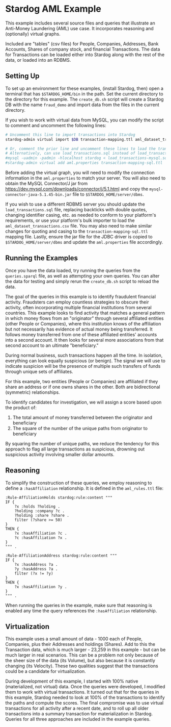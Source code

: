 # Stardog AML Example

This example includes several source files and queries that illustrate an Anti-Money Laundering (AML) use case.
It incorporates reasoning and (optionally) virtual graphs.

Included are "tables" (csv files) for People, Companies, Addresses, Bank Accounts, Shares of company stock, and financial
Transactions. The data for Transactions can be loaded either into Stardog along with the rest of the data, or loaded into
an RDBMS.

## Setting Up

To set up an environment for these examples, (install Stardog, then) open a terminal that has `$STARDOG_HOME/bin` in the
path. Set the current directory to the directory for this example. The `create_db.sh` script will create a Stardog DB with
the name `fraud_demo` and import data from the files in the current directory.

If you wish to work with virtual data from MySQL, you can modify the script to comment and uncomment the following lines:

```bash
# Uncomment this line to import transactions into Stardog
stardog-admin virtual import $DB transaction-mapping.ttl aml_dataset_transactions.csv

# Or, comment the prior line and uncomment these lines to load the transactions into MySQL
# Alternatively, can use load_transactions.sql instead of load_transactions-mysql.sql
#mysql -uadmin -padmin -hlocalhost stardog < load_transactions-mysql.sql
#stardog-admin virtual add aml.properties transaction-mapping-sql.ttl
```

Before adding the virtual graph, you will need to modify the connection information in the `aml.properties` to match your
server. You will also need to obtain the MySQL Connector/J jar from https://dev.mysql.com/downloads/connector/j/5.1.html
and copy the `mysql-connector-java-5.1.45-bin.jar` file to `$STARDOG_HOME/server/dbms`.

If you wish to use a different RDBMS server you should update the `load_transactions.sql` file, replacing backticks
with double quotes, changing identifier casing, etc. as needed to conform to your platform's requirements, or use your
platform's bulk importer to load the `aml_dataset_transactions.csv` file. You may also need to make similar changes for
quoting and casing to the `transaction-mapping-sql.ttl` mapping file. Lastly, ensure the jar file for the JDBC driver is
copied to `$STARDOG_HOME/server/dbms` and update the `aml.properties` file accordingly.

## Running the Examples

Once you have the data loaded, try running the queries from the `queries.sparql` file, as well as attempting your
own queries. You can alter the data for testing and simply rerun the `create_db.sh` script to reload the data.

The goal of the queries in this example is to identify fraudulent financial activity. Fraudsters can employ countless
strategies to obscure their activity, often incorporating multiple financial institutions from several countries. This
example looks to find activity that matches a general pattern in which money flows from an "originator" through several
affiliated entities (other People or Companies), where this institution knows of the affiliation but not necessarily has
evidence of actual money being transferred. It follows money transferred from one of these affiliated entities'
accounts into a second account. It then looks for several more associations from that second account to an ultimate
"beneficiary."

During normal business, such transactions happen all the time. In isolation, everything can look equally suspicious
(or benign). The signal we will use to indicate suspicion will be the presence of multiple such transfers of funds through
unique sets of affiliates.

For this example, two entities (People or Companies) are affiliated if they share an address or if one owns
shares in the other. Both are bidirectional (symmetric) relationships.

To identify candidates for investigation, we will assign a score based upon the product of:

1. The total amount of money transferred between the originator and beneficiary
1. The square of the number of the unique paths from originator to beneficiary

By squaring the number of unique paths, we reduce the tendency for this approach to flag all large transactions as
suspicious, drowning out suspicious activity involving smaller dollar amounts.

## Reasoning

To simplify the construction of these queries, we employ reasoning to define a `:hasAffiliation` relationship. It is
defined in the `aml_rules.ttl` file:

```turtle
:Rule-AffiliationHolds stardog:rule:content """
IF {
    ?x :holds ?holding .
    ?holding :company ?c .
    ?holding :share ?share .
    filter (?share >= 50)
}
THEN {
    ?x :hasAffiliation ?c .
    ?c :hasAffiliation ?x .
}
""" .

:Rule-AffiliationAddress stardog:rule:content """
IF {
    ?x :hasAddress ?a .
    ?y :hasAddress ?a .
    filter (?x != ?y)
}
THEN {
    ?x :hasAffiliation ?y .
}
""" .
```

When running the queries in the example, make sure that reasoning is enabled any time the query references the
`:hasAffiliation` relationship.

## Virtualization

This example uses a small amount of data - 1000 each of People, Companies, plus their Addresses and holdings (Shares).
Add to this the Transaction data, which is much larger - 23,259 in this example - but can be much larger in real 
scenarios. This can be a problem not only because of the sheer size of the data (its Volume), but also because it is
constantly changing (its Velocity). These two qualities suggest that the transactions could be a candidate for
virtualization.

During development of this example, I started with 100% native (materialized, not virtual) data. Once the queries were
developed, I modified them to work with virtual transactions. It turned out that for the queries in this example,
Stardog needed to look at 100% of the transactions to identify the paths and compute the scores. The final
compromise was to use virtual transactions for all activity after a recent date, and to roll up all older transactions
into a summary transaction for materialization in Stardog. Queries for all three approaches are included in the example
queries.
